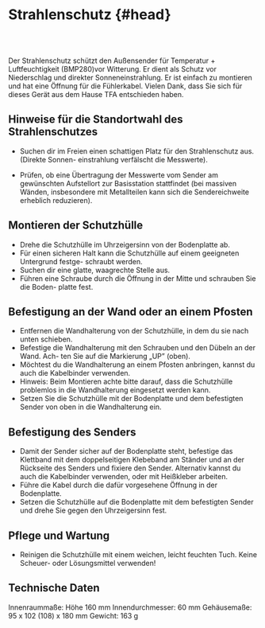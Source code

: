 # Strahlenschutz {#head}
<div class="description"></div>

<div class="line">
    <br>
    <br>
</div>

Der Strahlenschutz schützt den Außensender für Temperatur + Luftfeuchtigkeit (BMP280)vor Witterung. Er dient als Schutz vor Niederschlag und direkter Sonneneinstrahlung. Er ist einfach zu montieren und hat eine Öffnung für die Fühlerkabel. 
Vielen Dank, dass Sie sich für dieses Gerät aus dem Hause TFA entschieden haben.

## Hinweise für die Standortwahl des Strahlenschutzes
* Suchen  dir  im  Freien  einen  schattigen  Platz  für  den  Strahlenschutz  aus.  (Direkte  Sonnen-
einstrahlung verfälscht die Messwerte). 

* Prüfen, ob eine Übertragung der Messwerte vom Sender am gewünschten Aufstellort
zur  Basisstation  stattfindet  (bei  massiven  Wänden,  insbesondere  mit  Metallteilen  kann
sich die Sendereichweite erheblich reduzieren). 

## Montieren der Schutzhülle 

* Drehe die Schutzhülle im Uhrzeigersinn von der Bodenplatte ab. 
* Für  einen  sicheren  Halt  kann  die  Schutzhülle  auf  einem  geeigneten  Untergrund  festge-
schraubt werden.
* Suchen dir eine glatte, waagrechte Stelle aus.
* Führen eine Schraube durch die Öffnung in der Mitte und schrauben Sie die Boden-
platte fest.

## Befestigung an der Wand oder an einem Pfosten
* Entfernen die Wandhalterung von der Schutzhülle, in dem du sie nach unten schieben.
* Befestige die Wandhalterung mit den Schrauben und den Dübeln an der Wand. Ach-
ten Sie auf die Markierung „UP” (oben).
* Möchtest du  die  Wandhalterung  an  einem  Pfosten  anbringen,  kannst du  auch  die
Kabelbinder verwenden.
* Hinweis: Beim Montieren achte bitte darauf, dass die Schutzhülle problemlos in die
Wandhalterung eingesetzt werden kann.
* Setzen Sie die Schutzhülle mit der Bodenplatte und dem befestigten Sender von oben in
die Wandhalterung ein. 

## Befestigung des Senders
*   Damit der Sender sicher auf der Bodenplatte steht, befestige das Klettband mit dem
doppelseitigen Klebeband am Ständer und an der Rückseite des Senders und fixiere
den Sender. Alternativ kannst du auch die Kabelbinder verwenden, oder mit Heißkleber arbeiten.
*  Führe die Kabel durch die dafür vorgesehene Öffnung in der Bodenplatte.
*  Setzen  die  Schutzhülle  auf  die  Bodenplatte  mit  dem  befestigten  Sender  und  drehe
Sie gegen den Uhrzeigersinn fest.

## Pflege und Wartung
* Reinigen  die  Schutzhülle  mit  einem  weichen,  leicht  feuchten  Tuch.  Keine  Scheuer-
oder Lösungsmittel verwenden! 

## Technische Daten
Innenraummaße: Höhe 160 mm
Innendurchmesser: 60 mm
Gehäusemaße: 95 x 102 (108) x 180 mm
Gewicht: 163 g 